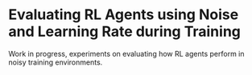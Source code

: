 # Evaluating RL Agents using Noise and Learning Rate during Training

Work in progress, experiments on evaluating how RL agents perform in noisy training environments. 
